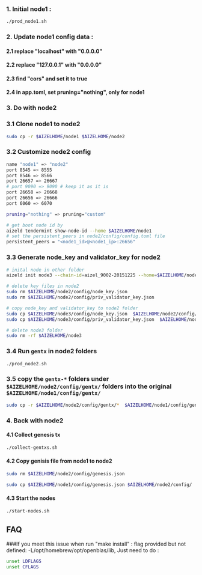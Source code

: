 ### 1. Initial node1 :

```bash
./prod_node1.sh
```

### 2. Update node1 config data :

#### 2.1 replace "localhost" with "0.0.0.0"

#### 2.2 replace "127.0.0.1" with "0.0.0.0"

#### 2.3 find "cors" and set it to true

#### 2.4 in app.toml, set pruning="nothing", only for node1

### 3. Do with node2 

### 3.1 Clone node1 to node2 

```bash
sudo cp -r $AIZELHOME/node1 $AIZELHOME/node2
```

### 3.2 Customize node2 config

```bash
name "node1" => "node2"
port 8545 => 8555
port 8546 => 8566
port 26657 => 26667
# port 9090 => 9090 # keep it as it is
port 26658 => 26668
port 26656 => 26666
port 6060 => 6070

pruning="nothing" => pruning="custom"

# get boot node id by 
aizeld tendermint show-node-id --home $AIZELHOME/node1
# set the persistent_peers in node2/config/config.toml file
persistent_peers = "<node1_id>@<node1_ip>:26656"
```

### 3.3 Generate node_key and validator_key for node2

```bash
# inital node in other folder
aizeld init node3 --chain-id=aizel_9002-20151225 --home=$AIZELHOME/node3

# delete key files in node2
sudo rm $AIZELHOME/node2/config/node_key.json
sudo rm $AIZELHOME/node2/config/priv_validator_key.json

# copy node_key and validator_key to node2 folder
sudo cp $AIZELHOME/node3/config/node_key.json  $AIZELHOME/node2/config/
sudo cp $AIZELHOME/node3/config/priv_validator_key.json  $AIZELHOME/node2/config/

# delete node3 folder
sudo rm -rf $AIZELHOME/node3
```

### 3.4 Run `gentx` in node2 folders
```bash
./prod_node2.sh
```
### 3.5 copy the `gentx-*` folders under  `$AIZELHOME/node2/config/gentx/` folders into the original `$AIZELHOME/node1/config/gentx/`

```bash
sudo cp -r $AIZELHOME/node2/config/gentx/*  $AIZELHOME/node1/config/gentx/
```

### 4. Back with node2 
#### 4.1 Collect genesis tx 

```bash
./collect-gentxs.sh
```

#### 4.2 Copy genisis file from node1 to node2

```bash
sudo rm $AIZELHOME/node2/config/genesis.json

sudo cp $AIZELHOME/node1/config/genesis.json $AIZELHOME/node2/config/
```

#### 4.3 Start the nodes

```bash
./start-nodes.sh
```

## FAQ
###If you meet this issue when run "make install" : flag provided but not defined: -L/opt/homebrew/opt/openblas/lib, Just need to do :

```bash
unset LDFLAGS
unset CFLAGS
```
